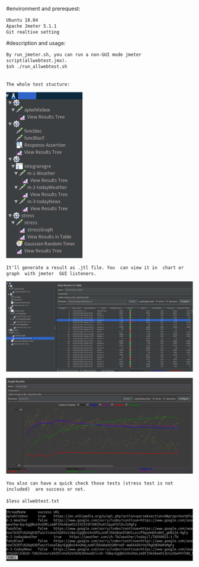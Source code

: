 #environment and prerequest:
	
	Ubuntu 18.04
	Apache Jmeter 5.1.1
 	Git realtive setting


#description and usage:

    By run_jmeter.sh, you can run a non-GUI mode jmeter script(allwebtest.jmx).
	$sh ./run_allwebtest.sh


    The whole test stucture:

![](https://raw.githubusercontent.com/k-eeer/jmetertest/master/testStructure.png?token=AI7IU7Y2LVENVOPCFH4VIJC56ODAU)


    It'll generate a result as .jtl file. You  can view it in  chart or graph  with jmeter  GUI listeners.

![](https://raw.githubusercontent.com/k-eeer/jmetertest/master/resultChart.png?token=AI7IU7YVUOHQ625IJ3GNDQ256ODPE)

![](https://raw.githubusercontent.com/k-eeer/jmetertest/master/stressGraph.png?token=AI7IU7YKMH22OJ4F65HWBLK56ODF4)



    You also can have a quick check those tests (stress test is not included)  are success or not.

    $less allwebtest.txt

![](https://raw.githubusercontent.com/k-eeer/jmetertest/master/quickResult.png?token=AI7IU764WIO6QTXAFFZJLBK56ODIS)





